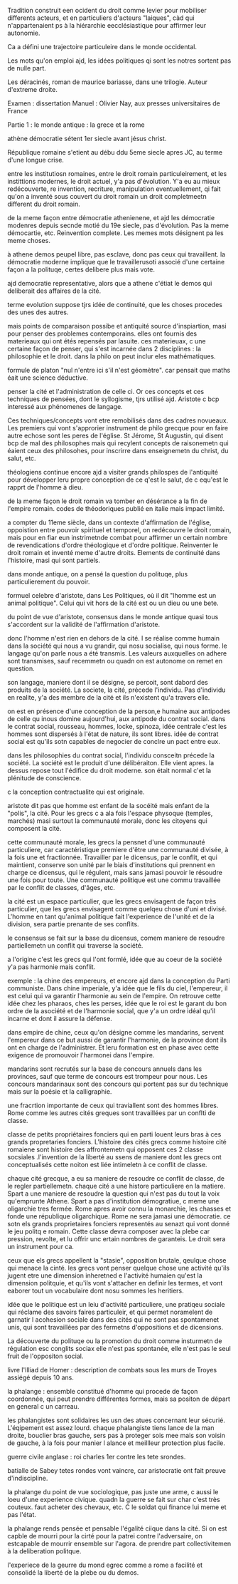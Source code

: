 
Tradition construit een ocident du droit comme levier pour mobiliser differents acteurs, et en particuliers d'acteurs "laiques", càd qui n'appartenaient ps à la hiérarchie eecclésiastique pour affirmer leur autonomie.

Ca a défini une trajectoire particuleire dans le monde occidental.

Les mots qu'on emploi ajd, les idées politiques qi sont les notres sortent pas de nulle part. 

Les déracinés, roman de maurice bariasse, dans une trilogie. Auteur d'extreme droite.

Examen : dissertation
Manuel : Olivier Nay, aux presses universitaires de France

Partie 1 : le monde antique : la grece et la rome


athène démocratie sétent 1er siecle avant jésus christ. 

République romaine s'etient au débu ddu 5eme siecle apres JC, au terme d'une longue crise. 

entre les institutiosn romaines, entre le droit romain particuleirement, et les instittions modernes, le droit actuel, y'a pas d'évolution. Y'a eu au mieux redécouverte, re invention, recriture, manipulation eventuellement, qi fait qu'on a inventé sous couvert du droit romain un droit completmeetn different du droit romain. 

de la meme façon entre démocratie athenienene, et ajd les démocratie modenres depuis secnde motié du 19e siecle, pas d'évolution. Pas la meme démocartie, etc. Reinvention complete. Les memes mots désignent pa les meme choses. 

à athene demos peupel libre, pas esclave, donc pas ceux qui travaillent. la démocratie moderne implique que le travaillerusoti associé d'une certaine façon a la polituqe, certes delibere plus mais vote.

ajd democratie representative, alors que a athene c'étiat le demos qui deliberait des affaires de la cité.

terme evolution suppose tjrs idée de continuité, que les choses procedes des unes des autres.

mais points de comparaison possibe et antiquité source d'inspiartion, masi pour penser des problemes contemporains. elles ont fournis des materieaux qui ont étés repensés par lasuite. ces materieuax, c une certaine façon de penser, qui s'est incarnée dans 2 disciplines : la philosophie et le droit. dans la philo on peut inclur eles mathématiques. 

formule de platon "nul n'entre ici s'il n'est géomètre".  car pensait que maths éait une science déductive.

penser la cité et l'administration de celle ci. Or ces concepts et ces techniques de pensées, dont le syllogisme, tjrs utilisé ajd. Aristote c bcp interessé aux phénomenes de langage. 

Ces techniques/concepts vont etre remobilisés dans des cadres novueaux. Les premiers qui vont s'approrier instrument de philo grecque pour en faire autre echose sont les peres de l'église. St Jérome, St Augustin, qui disent bcp de mal des philosophes mais qui recylent concepts de raisonemetn qui éaient ceux des philosohes, pour inscrirre dans enseignemetn du christ, du salut, etc.

théologiens continue encore ajd a visiter grands philospes de l'antiquité pour développer leru propre conception de ce q'est le salut, de c equ'est le rapprt de l'homme à dieu.

de la meme façon le droit romain va tomber en désérance a la fin de l'empire romain. codes de théodoriques publié en italie mais impact limité. 

a compter du 11eme siècle, dans un contexte d'affirmation de l'église, oppoistion entre pouvoir spirituel et temporel, on redécouvre le droit romain, mais pour en fiar eun instrimetnde combat pour affirmer un certain nombre de revendications d'ordre théologique et d'ordre politique. Reinventer le droit romain et inventé meme d'autre droits. Elements de continuité dans l'histoire, masi qui sont partiels. 

dans monde antique, on a pensé la question du polituqe, plus particulierement du pouvoir.

formuel celebre d'aristote, dans Les Politiques, où il dit "lhomme est un animal politique". Celui qui vit hors de la cité est ou un dieu ou une bete. 

du point de vue d'aristote, consensus dans le monde antique quasi tous s'accordent sur la validité de l'affirmation d'aristote. 

donc l'homme n'est rien en dehors de la cité. l se réalise comme humain dans la société qui nous a vu grandir, qui nosu socialise, qui nous forme. le langage qu'on parle nous a été transmis. Les valeurs auxquelles on adhere sont transmises, sauf recemmetn ou quadn on est autonome on remet en question. 

son langage, maniere dont il se désigne, se percoit, sont dabord des produits de la société. La societe, la cité, précede l'individu. Pas d'individu en realite, y'a des membre de la cité et ils n'existent qu'a travers elle.

on est en présence d'une conception de la person,e humaine aux antipodes de celle qu inous domine aujourd'hui, aux antipode du contrat social. dans le contrat social, rousseau, hommes, locke, spinoza, idée centrale c'est les hommes sont dispersés à l'état de nature, ils sont libres. idée de contrat social est qu'ils sotn capables de negocier de conclre un pact entre eux. 

dans les philosophies du contrat social, l'individu consceitn précede la société. La société est le produit d'une délibéraiton. Elle vient apres.  la dessus repose tout l'édifice du droit moderne. son était normal c'et la plénitude de conscience.

c la conception contractualite qui est originale. 

aristote dit pas que homme est enfant de la socéité mais enfant de la "polis", la cité. Pour les grecs c a ala fois l'espace physoque  (temples, marchés) masi surtout la communauté morale, donc les citoyens qui composent la cité.

cette communauté morale, les grecs la pensnet d'une communauté particuliere, car caractéristique premiere d'être une communauté divisée, à la fois une et fractionnée. Travailler par le dicensus, par le conflit, et qui maintient, conserve son unité par le biais d'institutions qui prennent en charge ce dicensus, qui le régulent, mais sans jamasi pouvoir le résoudre une fois pour toute. Une communauté politique est une commu travaillée par le conflit de classes, d'âges, etc.

la cité est un espace particulier, que les grecs envisagent de façon très particulier, que les grecs envisagent comme quelqeu chose d'uni et divisé. L'homme en tant qu'animal politique fait l'experience de l'unité et de la division, sera partie prenante de ses conflits.

le consensus se fait sur la base du dicensus, comem maniere de resoudre partiellemetn un conflit qui traverse la société. 

a l'origine c'est les grecs qui l'ont formlé, idée que au coeur de la société y'a pas harmonie mais conflit. 

exemple : la chine des empereurs, et encore ajd dans la conception du Parti communiste. Dans chine imperiale, y'a idée que le fils du ciel, l'empereur, il est celui qui va garantir l'harmonie au sein de l'empire. On retrouve cette idée chez les pharaos, ches les perses, idée que le roi est le garant du bon ordre de la asociété et de l'harmonie social, que y'a un ordre idéal qu'il incarne et dont il assure la défense. 

dans empire de chine, ceux qu'on désigne comme les mandarins, servent l'empereur dans ce but aussi de garantir l'harmonie, de la province dont ils ont en charge de l'administrer. Et leru formation est en phase avec cette exigence de promouvoir l'harmonei dans l'empire.

mandarins sont recrutés sur la base de concours annuels dans les provinces, sauf que terme de concours est trompeur pour nous. Les concours mandarinaux sont des concours qui portent pas sur du technique mais sur la poésie et la calligraphie. 

une fracrtion importante de ceux qui traviallent sont des hommes libres. Rome comme les autres cités greques sont travaillées par un conflti de classe.

classe de petits propriétaires fonciers qui en parti louent leurs bras à ces grands propretaries fonciers. L'histoire des cités grecs comme histoire cité romaiene sont histoire des affrontemetn qui opposent ces 2 classe socsiales .l'invention de la liberté au ssens de maniere dont les grecs ont conceptualisés cette noiton est liée intimeletn à ce conflit de classe.

chaque cité grecque, a eu sa maniere de resoudre ce conflit de classe, de le regler partiellemetn. chaque cité a une histore particuliere en la matiere. Spart a une maniere de resoudre la question qui n'est pas du tout la voix qu'emprunte Athene. Spart a pas d'institution démogratiue, c meme une oligarchie tres fermée. Rome apres avoir connu la monarchie, les chasses et fonde une république oligarchique. Rome ne sera jamasi une démocratie. ce sotn els grands proprietaires fonciers representés au senazt qui vont donné le jeu politq e romain. Cette classe devra composer avec la plebe car pression, revolte, et lu offrir unc ertain nombres de garanteis. Le droit sera un instrument pour ca. 

ceux que els grecs appellent la "stasie", opposition brutale, qeulque chose qui menace la cinté. les grecs vont penser quelque chose une activité qu'ils jugent etre une dimension inheretned e l'activité humaien qu'est la dimension politquie, et qu'ils vont s'attacher en definir les termes, et vont eaborer tout un vocabulaire dont nosu sommes les heritiers.

idée que le politique est un leiu d'activité particuliere, une pratiqeu sociale qui réclame des savoirs faires particuleir, et qui permet noramelent de garnatir l acohesion sociale dans des cités qui ne sont pas spontamenet unis, qui sont travaillées par des fermetns d'oppositions et de dicensions. 

La découverte du polituqe ou la promotion du droit comme insturmetn de régulation esc conglits sociax elle n'est pas spontanée, elle n'est pas le seul fruit de l'oppositon social. 

livre l'Illiad de Homer : description de combats sous les murs de Troyes assiégé depuis 10 ans. 

la phalange : ensemble constitué d'homme qui procede de façon coordonnée, qui peut prendre différentes formes, mais sa positon de départ en general c un carreau. 

les phalangistes sont solidaires les usn des atues concernant leur sécurié. L'éqipement est assez lourd. chaque phalangiste tiens lance de la man droite, bouclier bras gauche, sers pas à proteger sois mee mais son voisin de gauche, à la fois pour manier l alance et meillleur protection plus facile. 

guerre civile anglase : roi charles 1er contre les tete srondes. 

batialle de Sabey tetes rondes vont vaincre, car aristocratie ont fait preuve d'indiscipline. 

la phalange du point de vue sociologique, pas juste une arme, c aussi le loeu d'une experience civique. quadn la guerre se fait sur char c'est très couteux. faut acheter des chevaux, etc. C le soldat qui finance lui meme et pas l'état.

la phalange rends pensée et pensable l'égalité ciique dans la cité. Si on est capble de mourri pour la cirté pour la patrei contre l'adversaire, on estcapable de mourrir ensemble sur l'agora. de prendre part collectivitemen à la deliberation politque. 

l'experiece de la geurre du mond egrec comme a rome a facilité et consolidé la liberté de la plebe ou du demos.

